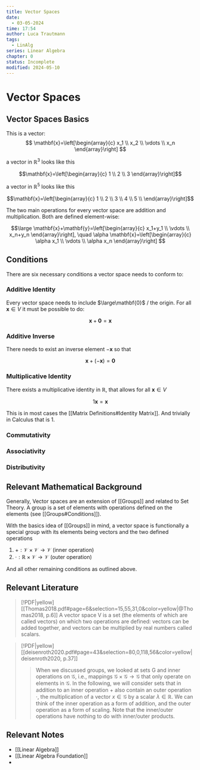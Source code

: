 ```yaml
---
title: Vector Spaces
date:
  - 03-05-2024
time: 17:54
author: Luca Trautmann
tags:
  - LinAlg
series: Linear Algebra
chapter: 0
status: Incomplete
modified: 2024-05-10
---
```

# Vector Spaces
## Vector Spaces Basics
This is a vector:
$$
\mathbf{x}=\left[\begin{array}{c}
x_1 \\
x_2 \\
\vdots \\
x_n 
\end{array}\right]
$$

a vector in $\mathbb{R}^3$ looks like this

$$\mathbf{x}=\left[\begin{array}{c}
1 \\
2 \\
3
\end{array}\right]$$

a vector in $\mathbb{R}^5$ looks like this

$$\mathbf{x}=\left[\begin{array}{c}
1 \\
2 \\
3 \\  
4 \\
5 \\
\end{array}\right]$$


The two main operations for every vector space are addition and multiplication. Both are defined element-wise:

$$\large
\mathbf{x}+\mathbf{y}=\left[\begin{array}{c}
x_1+y_1 \\
\vdots \\
x_n+y_n
\end{array}\right], \quad \alpha \mathbf{x}=\left[\begin{array}{c}
\alpha x_1 \\
\vdots \\
\alpha x_n
\end{array}\right]
$$

## Conditions
There are six necessary conditions a vector space needs to conform to:

### Additive Identity
Every vector space needs to include $\large\mathbf{0}$ / the origin. For all $\mathbf{x}\in V$ it must be possible to do: 

$$\mathbf{x}+\mathbf{0}=\mathbf{x}$$


### Additive Inverse
There needs to exist an inverse element $-\mathbf{x}$ so that 

$$
\mathbf{x} + (-\mathbf{x})=\mathbf{0}
$$

### Multiplicative Identity
There exists a multiplicative identity in $\mathbb{R}$, that allows for all $\mathbf{x} \in V$

$$
1\mathbf{x} = \mathbf{x}
$$

This is in most cases the [[Matrix Definitions#Identity Matrix]]. And trivially in Calculus that is 1. 


### Commutativity

### Associativity

### Distributivity


## Relevant Mathematical Background 
Generally, Vector spaces are an extension of [[Groups]] and related to Set Theory. A group is a set of elements with operations defined on the elements (see [[Groups#Conditions]]).  

With the basics idea of [[Groups]] in mind, a vector space is functionally a special group with its elements being vectors and the two defined operations

1)  $+: \mathcal{V} \times \mathcal{V} \rightarrow \mathcal{V}$ (inner operation)
2)  $\cdot: \mathbb{R} \times \mathcal{V} \rightarrow \mathcal{V}$ (outer operation)

And all other remaining conditions as outlined above. 


## Relevant Literature

> [!PDF|yellow] [[Thomas2018.pdf#page=6&selection=15,55,31,0&color=yellow|@Thomas2018, p.6]]
> A vector space V is a set (the elements of which are called vectors) on which two operations are defined: vectors can be added together, and vectors can be multiplied by real numbers called scalars.

> [!PDF|yellow] [[deisenroth2020.pdf#page=43&selection=80,0,118,56&color=yellow|deisenroth2020, p.37]]
> > When we discussed groups, we looked at sets G and inner operations on $\mathcal{G}$, i.e., mappings $\mathcal{G} × \mathcal{G} → \mathcal{G}$ that only operate on elements in $\mathcal{G}$. In the following, we will consider sets that in addition to an inner operation $+$ also contain an outer operation $·$, the multiplication of a vector $x \in \mathcal{G}$ by a scalar $\lambda \in \mathbb{R}$. We can think of the inner operation as a form of addition, and the outer operation as a form of scaling. Note that the inner/outer operations have nothing to do with inner/outer products.


## Relevant Notes
- [[Linear Algebra]]
- [[Linear Algebra Foundation]]
- 